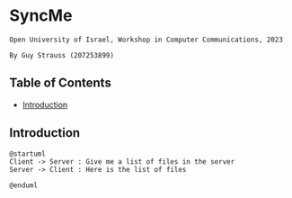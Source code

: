 # SyncMe

`Open University of Israel, Workshop in Computer Communications, 2023`

`By Guy Strauss (207253899)`

## Table of Contents

- [Introduction](#introduction)

## Introduction

```plantuml
@startuml
Client -> Server : Give me a list of files in the server
Server -> Client : Here is the list of files

@enduml
```
